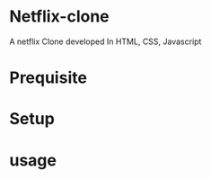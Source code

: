 # Netflix-clone
 A netflix Clone developed In HTML, CSS, Javascript

# Prequisite

# Setup

# usage

